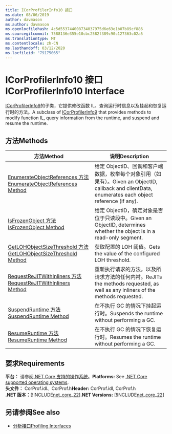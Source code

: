 ```yaml
---
title: ICorProfilerInfo10 接口
ms.date: 08/06/2019
author: davmason
ms.author: davmason
ms.openlocfilehash: 4c5d553744008734037975d6e63e1b07b89cf886
ms.sourcegitcommit: 7588136e355e10cbc2582f389c90c127363c02a5
ms.translationtype: MT
ms.contentlocale: zh-CN
ms.lasthandoff: 03/12/2020
ms.locfileid: "79175065"
---
```

# <a name="icorprofilerinfo10-interface"></a><span data-ttu-id="e0693-102">ICorProfilerInfo10 接口</span><span class="sxs-lookup"><span data-stu-id="e0693-102">ICorProfilerInfo10 Interface</span></span>

<span data-ttu-id="e0693-103">[ICorProfilerInfo9](icorprofilerinfo9-interface.md)的子类，它提供修改函数 IL、查询运行时信息以及挂起和恢复运行时的方法。</span><span class="sxs-lookup"><span data-stu-id="e0693-103">A subclass of [ICorProfilerInfo9](icorprofilerinfo9-interface.md) that provides methods to modify function IL, query information from the runtime, and suspend and resume the runtime.</span></span>

## <a name="methods"></a><span data-ttu-id="e0693-104">方法</span><span class="sxs-lookup"><span data-stu-id="e0693-104">Methods</span></span>  

| <span data-ttu-id="e0693-105">方法</span><span class="sxs-lookup"><span data-stu-id="e0693-105">Method</span></span>|<span data-ttu-id="e0693-106">说明</span><span class="sxs-lookup"><span data-stu-id="e0693-106">Description</span></span>|  
| ------------|-----------------|  
|[<span data-ttu-id="e0693-107">EnumerateObjectReferences 方法</span><span class="sxs-lookup"><span data-stu-id="e0693-107">EnumerateObjectReferences Method</span></span>](icorprofilerinfo10-enumerateobjectreferences-method.md)|<span data-ttu-id="e0693-108">给定 ObjectID、回调和客户端数据，枚举每个对象引用（如果有）。</span><span class="sxs-lookup"><span data-stu-id="e0693-108">Given an ObjectID, callback and clientData, enumerates each object reference (if any).</span></span> |
|[<span data-ttu-id="e0693-109">IsFrozenObject 方法</span><span class="sxs-lookup"><span data-stu-id="e0693-109">IsFrozenObject Method</span></span>](icorprofilerinfo10-isfrozenobject-method.md)|<span data-ttu-id="e0693-110">给定 ObjectID，确定对象是否位于只读段中。</span><span class="sxs-lookup"><span data-stu-id="e0693-110">Given an ObjectID, determines whether the object is in a read-only segment.</span></span> |
|[<span data-ttu-id="e0693-111">GetLOHObjectSizeThreshold 方法</span><span class="sxs-lookup"><span data-stu-id="e0693-111">GetLOHObjectSizeThreshold Method</span></span>](icorprofilerinfo10-getlohobjectsizethreshold-method.md)|<span data-ttu-id="e0693-112">获取配置的 LOH 阈值。</span><span class="sxs-lookup"><span data-stu-id="e0693-112">Gets the value of the configured LOH threshold.</span></span> |
|[<span data-ttu-id="e0693-113">RequestReJITWithInliners 方法</span><span class="sxs-lookup"><span data-stu-id="e0693-113">RequestReJITWithInliners Method</span></span>](icorprofilerinfo10-requestrejitwithinliners-method.md)| <span data-ttu-id="e0693-114">重新执行请求的方法，以及所请求方法的任何内衬。</span><span class="sxs-lookup"><span data-stu-id="e0693-114">ReJITs the methods requested, as well as any inliners of the methods requested.</span></span>  |
|[<span data-ttu-id="e0693-115">SuspendRuntime 方法</span><span class="sxs-lookup"><span data-stu-id="e0693-115">SuspendRuntime Method</span></span>](icorprofilerinfo10-suspendruntime-method.md)| <span data-ttu-id="e0693-116">在不执行 GC 的情况下挂起运行时。</span><span class="sxs-lookup"><span data-stu-id="e0693-116">Suspends the runtime without performing a GC.</span></span> |
|[<span data-ttu-id="e0693-117">ResumeRuntime 方法</span><span class="sxs-lookup"><span data-stu-id="e0693-117">ResumeRuntime Method</span></span>](icorprofilerinfo10-resumeruntime-method.md)| <span data-ttu-id="e0693-118">在不执行 GC 的情况下恢复运行时。</span><span class="sxs-lookup"><span data-stu-id="e0693-118">Resumes the runtime without performing a GC.</span></span> |

## <a name="requirements"></a><span data-ttu-id="e0693-119">要求</span><span class="sxs-lookup"><span data-stu-id="e0693-119">Requirements</span></span>  
<span data-ttu-id="e0693-120">**平台：** 请参阅[.NET Core 支持的操作系统](../../../core/install/dependencies.md?pivots=os-windows)。</span><span class="sxs-lookup"><span data-stu-id="e0693-120">**Platforms:** See [.NET Core supported operating systems](../../../core/install/dependencies.md?pivots=os-windows).</span></span>  
<span data-ttu-id="e0693-121">**头文件：** CorProf.idl、CorProf.h</span><span class="sxs-lookup"><span data-stu-id="e0693-121">**Header:** CorProf.idl, CorProf.h</span></span>  
<span data-ttu-id="e0693-122">**.NET 版本：**[!INCLUDE[net_core_22](../../../../includes/net-core-30-md.md)]</span><span class="sxs-lookup"><span data-stu-id="e0693-122">**.NET Versions:** [!INCLUDE[net_core_22](../../../../includes/net-core-30-md.md)]</span></span>

## <a name="see-also"></a><span data-ttu-id="e0693-123">另请参阅</span><span class="sxs-lookup"><span data-stu-id="e0693-123">See also</span></span>

- [<span data-ttu-id="e0693-124">分析接口</span><span class="sxs-lookup"><span data-stu-id="e0693-124">Profiling Interfaces</span></span>](profiling-interfaces.md)
